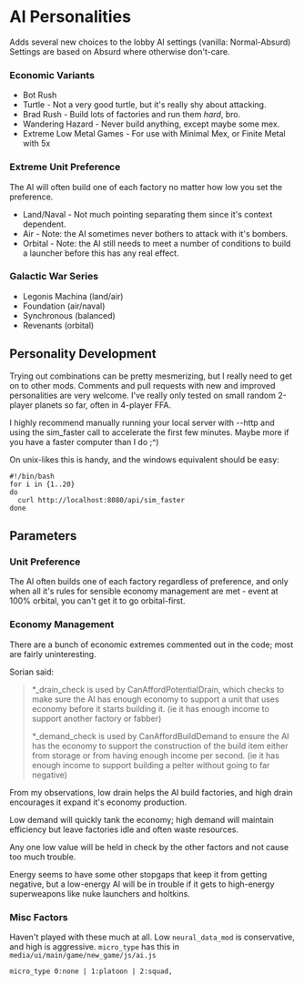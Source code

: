 # AI Personalities

Adds several new choices to the lobby AI settings (vanilla: Normal-Absurd)  Settings are based on Absurd where otherwise don't-care.

### Economic Variants

- Bot Rush
- Turtle - Not a very good turtle, but it's really shy about attacking.
- Brad Rush - Build lots of factories and run them *hard*, bro.
- Wandering Hazard - Never build anything, except maybe some mex.
- Extreme Low Metal Games - For use with Minimal Mex, or Finite Metal with 5x

### Extreme Unit Preference

The AI will often build one of each factory no matter how low you set the preference.

- Land/Naval - Not much pointing separating them since it's context dependent.
- Air - Note: the AI sometimes never bothers to attack with it's bombers.
- Orbital - Note: the AI still needs to meet a number of conditions to build a launcher before this has any real effect.

### Galactic War Series

- Legonis Machina (land/air)
- Foundation (air/naval)
- Synchronous (balanced)
- Revenants (orbital)

## Personality Development

Trying out combinations can be pretty mesmerizing, but I really need to get on to other mods.  Comments and pull requests with new and improved personalities are very welcome.  I've really only tested on small random 2-player planets so far, often in 4-player FFA.

I highly recommend manually running your local server with --http and using the sim_faster call to accelerate the first few minutes.  Maybe more if you have a faster computer than I do ;^)

On unix-likes this is handy, and the windows equivalent should be easy:

    #!/bin/bash
    for i in {1..20}
    do
      curl http://localhost:8080/api/sim_faster
    done

## Parameters

### Unit Preference

The AI often builds one of each factory regardless of preference, and only when all it's rules for sensible economy management are met - event at 100% orbital, you can't get it to go orbital-first.

### Economy Management

There are a bunch of economic extremes commented out in the code; most are fairly uninteresting.

Sorian said:

> *_drain_check is used by CanAffordPotentialDrain, which checks to make sure the AI has enough economy to support a unit that uses economy before it starts building it. (ie it has enough income to support another factory or fabber)
> 
> *_demand_check is used by CanAffordBuildDemand to ensure the AI has the economy to support the construction of the build item either from storage or from having enough income per second. (ie it has enough income to support building a pelter without going to far negative)

From my observations, low drain helps the AI build factories, and high drain encourages it expand it's economy production.

Low demand will quickly tank the economy; high demand will maintain efficiency but leave factories idle and often waste resources.

Any one low value will be held in check by the other factors and not cause too much trouble.

Energy seems to have some other stopgaps that keep it from getting negative, but a low-energy AI will be in trouble if it gets to high-energy superweapons like nuke launchers and holtkins.

### Misc Factors

Haven't played with these much at all.  Low `neural_data_mod` is conservative, and high is aggressive.  `micro_type` has this in `media/ui/main/game/new_game/js/ai.js`

    micro_type 0:none | 1:platoon | 2:squad,
